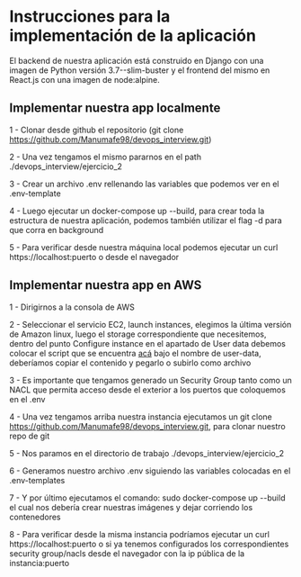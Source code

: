 # Instrucciones para la implementación de la aplicación

El backend de nuestra aplicación está construido en Django con una imagen de Python versión 3.7--slim-buster y el frontend del mismo en React.js con una imagen de node:alpine.

## Implementar nuestra app localmente

1 - Clonar desde github el repositorio (git clone https://github.com/Manumafe98/devops_interview.git) 

2 - Una vez tengamos el mismo pararnos en el path ./devops_interview/ejercicio_2

3 - Crear un archivo .env rellenando las variables que podemos ver en el .env-template

4 - Luego ejecutar un docker-compose up --build, para crear toda la estructura de nuestra aplicación, podemos también utilizar el flag -d para que corra en background

5 - Para verificar desde nuestra máquina local podemos ejecutar un curl https://localhost:puerto o desde el navegador 

## Implementar nuestra app en AWS

1 - Dirigirnos a la consola de AWS

2 - Seleccionar el servicio EC2, launch instances, elegimos la última versión de Amazon linux, luego el storage correspondiente que necesitemos, dentro del punto Configure instance en el apartado de User data debemos colocar el script que se encuentra [acá](user-data.sh) bajo el nombre de user-data, deberíamos copiar el contenido y pegarlo o subirlo como archivo 

3 - Es importante que tengamos generado un Security Group tanto como un NACL que permita acceso desde el exterior a los puertos que coloquemos en el .env

4 - Una vez tengamos arriba nuestra instancia ejecutamos un git clone https://github.com/Manumafe98/devops_interview.git, para clonar nuestro repo de git

5 - Nos paramos en el directorio de trabajo ./devops_interview/ejercicio_2 

6 - Generamos nuestro archivo .env siguiendo las variables colocadas en el .env-templates

7 - Y por último ejecutamos el comando: sudo docker-compose up --build el cual nos debería crear nuestras imágenes y dejar corriendo los contenedores

8 - Para verificar desde la misma instancia podríamos ejecutar un curl https://localhost:puerto o si ya tenemos configurados los correspondientes security group/nacls desde el navegador con la ip pública de la instancia:puerto 